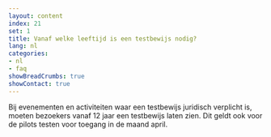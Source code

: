 ```yaml
---
layout: content
index: 21
set: 1
title: Vanaf welke leeftijd is een testbewijs nodig?
lang: nl
categories:
- nl
- faq
showBreadCrumbs: true
showContact: true
---
```

Bij evenementen en activiteiten waar een testbewijs juridisch verplicht is, moeten bezoekers vanaf 12 jaar een testbewijs laten zien. Dit geldt ook voor de pilots testen voor toegang in de maand april.
